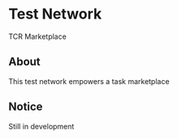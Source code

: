 # Test Network
TCR Marketplace

## About
This test network empowers a task marketplace

## Notice
Still in development
